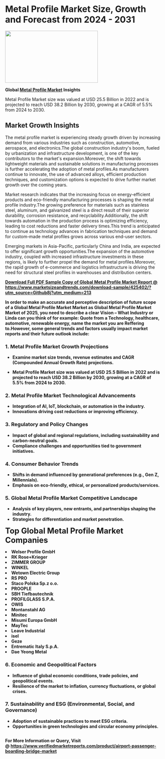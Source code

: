 <H1>Metal Profile Market Size, Growth and Forecast from 2024 - 2031</H1><img class="aligncenter size-medium wp-image-584254" src="https://thirdeyenews.in/wp-content/uploads/2024/09/Global-Market-Research-300x168.jpeg" alt="" width="300" height="168" /><p><strong>Global&nbsp;<a href="https://www.marketsizeandtrends.com/download-sample/425402/?utm_source=Github8j?utm_medium=213">Metal Profile Market</a> Insights</strong></p><p>Metal Profile Market size was valued at USD 25.5 Billion in 2022 and is projected to reach USD 38.2 Billion by 2030, growing at a CAGR of 5.5% from 2024 to 2030.</p><p><h2>Market Growth Insights</h2> <p>The metal profile market is experiencing steady growth driven by increasing demand from various industries such as construction, automotive, aerospace, and electronics.The global construction industry's boom, fueled by urbanization and infrastructure development, is one of the key contributors to the market's expansion.Moreover, the shift towards lightweight materials and sustainable solutions in manufacturing processes is further accelerating the adoption of metal profiles.As manufacturers continue to innovate, the use of advanced alloys, efficient production techniques, and customization options is expected to drive further market growth over the coming years.</p> <p><strong><a href="#"></a></strong></p> <p>Market research indicates that the increasing focus on energy-efficient products and eco-friendly manufacturing processes is shaping the metal profile industry.The growing preference for materials such as stainless steel, aluminum, and galvanized steel is a direct result of their superior durability, corrosion resistance, and recyclability.Additionally, the shift towards automation in the production process is optimizing efficiency, leading to cost reductions and faster delivery times.This trend is anticipated to continue as technology advances in fabrication techniques and demand for custom-made metal profiles grows across various end-user sectors.</p> <p>Emerging markets in Asia-Pacific, particularly China and India, are expected to offer significant growth opportunities.The expansion of the automotive industry, coupled with increased infrastructure investments in these regions, is likely to further propel the demand for metal profiles.Moreover, the rapid growth of e-commerce and logistics infrastructure is driving the need for structural steel profiles in warehouses and distribution centers.</p> <p><strong><a href="#"></p><p><span class=""><strong>Download Full PDF Sample Copy of Global Metal Profile Market Report</strong> @ <a href="https://www.marketsizeandtrends.com/download-sample/425402/?utm_source=Github8j?utm_medium=213" target="_blank">https://www.marketsizeandtrends.com/download-sample/425402/?utm_source=Github8j?utm_medium=213</a></span></p><p>In order to make an accurate and perceptive description of future scope of a Global&nbsp;Metal Profile Market Market as Global&nbsp;Metal Profile Market Market of 2025, you need to describe a clear Vision &ndash; What Industry or Linda can you think of for example: Quote from a Technology, healthcare, automotive, renewable energy, name the market you are Reffering to.However, some general trends and factors usually impact market reports and their future outlook include:</p><h3>1.&nbsp;<strong>Metal Profile Market Growth Projections</strong></h3><ul><li>Examine market size trends, revenue estimates and CAGR (Compounded Annual Growth Rate) projections.</li><li><p>Metal Profile Market size was valued at USD 25.5 Billion in 2022 and is projected to reach USD 38.2 Billion by 2030, growing at a CAGR of 5.5% from 2024 to 2030.</p></li></ul><h3>2.&nbsp;<strong>Metal Profile Market Technological Advancements</strong></h3><ul><li>Integration of AI, IoT, blockchain, or automation in the industry.</li><li>Innovations driving cost reductions or improving efficiency.</li></ul><h3>3.&nbsp;<strong>Regulatory and Policy Changes</strong></h3><ul><li>Impact of global and regional regulations, including sustainability and carbon-neutral goals.</li><li>Compliance challenges and opportunities tied to government initiatives.</li></ul><h3>4.&nbsp;<strong>Consumer Behavior Trends</strong></h3><ul><li>Shifts in demand influenced by generational preferences (e.g., Gen Z, Millennials).</li><li>Emphasis on eco-friendly, ethical, or personalized products/services.</li></ul><h3>5.&nbsp;<strong>Global Metal Profile Market Competitive Landscape</strong></h3><ul><li>Analysis of key players, new entrants, and partnerships shaping the industry.</li><li>Strategies for differentiation and market penetration.</li></ul><p data-pm-slice="1 1 []"><span style="color: inherit; font-family: inherit; font-size: 25px;">Top Global Metal Profile Market Companies</span></p><div class="" data-test-id=""><p><li>Welser Profile GmbH</li><li> RK Rose+Krieger</li><li> ZIMMER GROUP</li><li> WINKEL</li><li> Wetown Electric Group</li><li> RS PRO</li><li> Staco Polska Sp.z o.o.</li><li> PROOPLE</li><li> SBH Tiefbautechnik</li><li> PROFILGLASS S.P.A.</li><li> OWIS</li><li> Montanstahl AG</li><li> Minitec</li><li> Misumi Europa GmbH</li><li> MayTec</li><li> Leave Industrial</li><li> isel</li><li> Geze</li><li> Entrematic Italy S.p.A.</li><li> Dae Yeong Metal</li></p></div><h3>6.&nbsp;<strong>Economic and Geopolitical Factors</strong></h3><ul><li>Influence of global economic conditions, trade policies, and geopolitical events.</li><li>Resilience of the market to inflation, currency fluctuations, or global crises.</li></ul><h3>7.&nbsp;<strong>Sustainability and ESG (Environmental, Social, and Governance)</strong></h3><ul><li>Adoption of sustainable practices to meet ESG criteria.</li><li>Opportunities in green technologies and circular economy principles.</li></ul><h2><strong style="font-size: 14px;">For More Information or Query, Visit @&nbsp;</strong><a style="background-color: #ffffff; font-size: 14px;" href="https://www.marketsizeandtrends.com/report/metal-profile-market/" target="_blank">https://www.verifiedmarketreports.com/product/airport-passenger-boarding-bridge-market</a></h2>